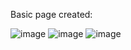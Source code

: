 Basic page created:

![image](https://user-images.githubusercontent.com/56058518/145500239-17961b30-d022-4e74-826b-d4b0ce5aab38.png)
![image](https://user-images.githubusercontent.com/56058518/145500274-162d11b7-d190-4c93-87b3-88a86b1e2a6b.png)
![image](https://user-images.githubusercontent.com/56058518/145500291-b815c3b9-0ef9-4984-b694-433bf7c05379.png)

